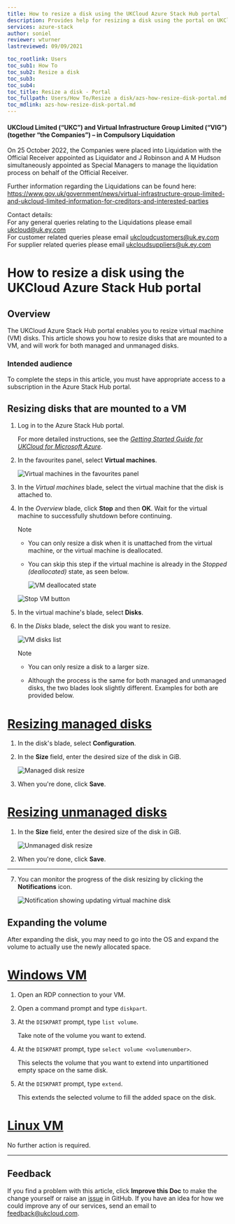 ```yaml
---
title: How to resize a disk using the UKCloud Azure Stack Hub portal
description: Provides help for resizing a disk using the portal on UKCloud for Microsoft Azure
services: azure-stack
author: soniel
reviewer: wturner
lastreviewed: 09/09/2021

toc_rootlink: Users
toc_sub1: How To
toc_sub2: Resize a disk
toc_sub3:
toc_sub4:
toc_title: Resize a disk - Portal
toc_fullpath: Users/How To/Resize a disk/azs-how-resize-disk-portal.md
toc_mdlink: azs-how-resize-disk-portal.md
---
```


#### UKCloud Limited (“UKC”) and Virtual Infrastructure Group Limited (“VIG”) (together “the Companies”) – in Compulsory Liquidation

On 25 October 2022, the Companies were placed into Liquidation with the Official Receiver appointed as Liquidator and J Robinson and A M Hudson simultaneously appointed as Special Managers to manage the liquidation process on behalf of the Official Receiver.

Further information regarding the Liquidations can be found here: <https://www.gov.uk/government/news/virtual-infrastructure-group-limited-and-ukcloud-limited-information-for-creditors-and-interested-parties>

Contact details:<br>
For any general queries relating to the Liquidations please email <ukcloud@uk.ey.com><br>
For customer related queries please email <ukcloudcustomers@uk.ey.com><br>
For supplier related queries please email <ukcloudsuppliers@uk.ey.com>

# How to resize a disk using the UKCloud Azure Stack Hub portal

## Overview

The UKCloud Azure Stack Hub portal enables you to resize virtual machine (VM) disks. This article shows you how to resize disks that are mounted to a VM, and will work for both managed and unmanaged disks.

### Intended audience

To complete the steps in this article, you must have appropriate access to a subscription in the Azure Stack Hub portal.

## Resizing disks that are mounted to a VM

1. Log in to the Azure Stack Hub portal.

    For more detailed instructions, see the [*Getting Started Guide for UKCloud for Microsoft Azure*](azs-gs.md).

2. In the favourites panel, select **Virtual machines**.

    ![Virtual machines in the favourites panel](images/azsp_vmsmenu.png)

3. In the *Virtual machines* blade, select the virtual machine that the disk is attached to.

4. In the *Overview* blade, click **Stop** and then **OK**. Wait for the virtual machine to successfully shutdown before continuing.

    > [!NOTE]
    > - You can only resize a disk when it is unattached from the virtual machine, or the virtual machine is deallocated.
    >
    > - You can skip this step if the virtual machine is already in the *Stopped (deallocated)* state, as seen below.
    >
    >   ![VM deallocated state](images/azs-browser-vm-deallocated-state.png)

    ![Stop VM button](images/azs-browser-vm-stop-button.png)

5. In the virtual machine's blade, select **Disks**.

6. In the *Disks* blade, select the disk you want to resize.

    ![VM disks list](images/azs-browser-vm-disks-list.png)

    > [!NOTE]
    > - You can only resize a disk to a larger size.
    >
    > - Although the process is the same for both managed and unmanaged disks, the two blades look slightly different. Examples for both are provided below.

# [Resizing managed disks](#tab/tabid-1)

1. In the disk's blade, select **Configuration**.

2. In the **Size** field, enter the desired size of the disk in GiB.

    ![Managed disk resize](images/azs-browser-vm-disk-size-managed.png)

3. When you're done, click **Save**.

# [Resizing unmanaged disks](#tab/tabid-2)

1.  In the **Size** field, enter the desired size of the disk in GiB.

    ![Unmanaged disk resize](images/azs-browser-vm-disk-size.png)

2. When you're done, click **Save**.

***

7. You can monitor the progress of the disk resizing by clicking the **Notifications** icon.

   ![Notification showing updating virtual machine disk](images/azs-browser-update-disk-progress.png)

## Expanding the volume

After expanding the disk, you may need to go into the OS and expand the volume to actually use the newly allocated space.

# [Windows VM](#tab/tabid-a)

1. Open an RDP connection to your VM.

2. Open a command prompt and type `diskpart`.

3. At the `DISKPART` prompt, type `list volume`.

    Take note of the volume you want to extend.

4. At the `DISKPART` prompt, type `select volume <volumenumber>`.

    This selects the volume that you want to extend into unpartitioned empty space on the same disk.

5. At the `DISKPART` prompt, type `extend`.

    This extends the selected volume to fill the added space on the disk.

# [Linux VM](#tab/tabid-b)

No further action is required.

***

## Feedback

If you find a problem with this article, click **Improve this Doc** to make the change yourself or raise an [issue](https://github.com/UKCloud/documentation/issues) in GitHub. If you have an idea for how we could improve any of our services, send an email to <feedback@ukcloud.com>.
